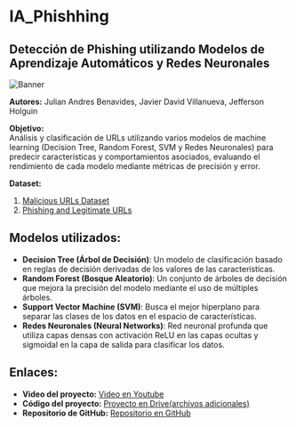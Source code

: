 # IA_Phishhing

## Detección de Phishing utilizando Modelos de Aprendizaje Automáticos y Redes Neuronales

![Banner](https://github.com/user-attachments/assets/37e5c608-6433-4c86-b964-d9f751d7b807)


**Autores:** Julian Andres Benavides, Javier David Villanueva, Jefferson Holguin

**Objetivo:**  
Análisis y clasificación de URLs utilizando varios modelos de machine learning (Decision Tree, Random Forest, SVM y Redes Neuronales) para predecir características y comportamientos asociados, evaluando el rendimiento de cada modelo mediante métricas de precisión y error.

**Dataset:**  
1. [Malicious URLs Dataset](https://www.kaggle.com/datasets/sid321axn/malicious-urls-dataset)  
2. [Phishing and Legitimate URLs](https://www.kaggle.com/datasets/harisudhan411/phishing-and-legitimate-urls)

## Modelos utilizados:
- **Decision Tree (Árbol de Decisión)**: Un modelo de clasificación basado en reglas de decisión derivadas de los valores de las características.
- **Random Forest (Bosque Aleatorio)**: Un conjunto de árboles de decisión que mejora la precisión del modelo mediante el uso de múltiples árboles.
- **Support Vector Machine (SVM)**: Busca el mejor hiperplano para separar las clases de los datos en el espacio de características.
- **Redes Neuronales (Neural Networks)**: Red neuronal profunda que utiliza capas densas con activación ReLU en las capas ocultas y sigmoidal en la capa de salida para clasificar los datos.

## Enlaces:
- **Video del proyecto:** [Video en Youtube](#)  
- **Código del proyecto:** [Proyecto en Drive(archivos adicionales)](https://drive.google.com/drive/folders/1Wc1HDqcWp4P4JptqXFZs6jGdahk7DWdo?usp=drive_link) 
- **Repositorio de GitHub:** [Repositorio en GitHub](https://github.com/J4DR3Z/IA_Phishhing/new)

